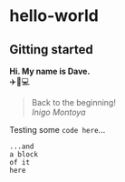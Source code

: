 # hello-world
## Gitting started

**Hi.  My name is Dave.**<br>
:airplane::guitar::computer:

> Back to the beginning!<br>
    _Inigo Montoya_

Testing some `code here`...
```
...and 
a block
of it
here
```

